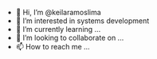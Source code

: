 - 👋 Hi, I’m @keilaramoslima
- 👀 I’m interested in systems development
- 🌱 I’m currently learning ...
- 💞️ I’m looking to collaborate on ...
- 📫 How to reach me ...

<!---
keilaramoslima/keilaramoslima is a ✨ special ✨ repository because its `README.md` (this file) appears on your GitHub profile.
You can click the Preview link to take a look at your changes.
--->
